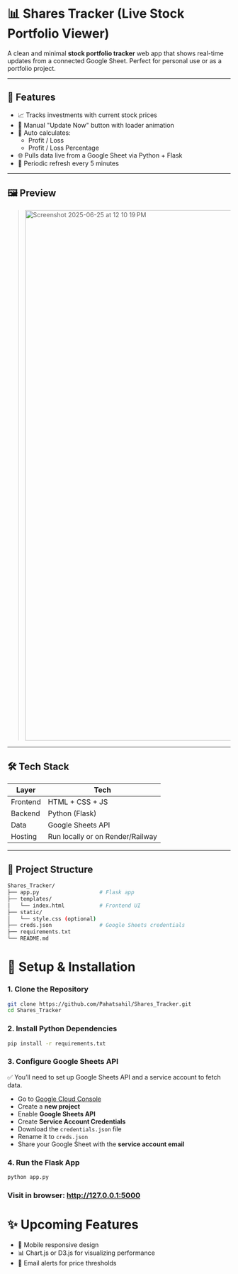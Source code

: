 # 📊 Shares Tracker (Live Stock Portfolio Viewer)

A clean and minimal **stock portfolio tracker** web app that shows real-time updates from a connected Google Sheet. Perfect for personal use or as a portfolio project.

---

## 🚀 Features

- 📈 Tracks investments with current stock prices
- 🔄 Manual "Update Now" button with loader animation
- 🧠 Auto calculates:
  - Profit / Loss
  - Profit / Loss Percentage
- 🌐 Pulls data live from a Google Sheet via Python + Flask
- 📅 Periodic refresh every 5 minutes

---

## 🖼️ Preview

> <img width="1196" alt="Screenshot 2025-06-25 at 12 10 19 PM" src="https://github.com/user-attachments/assets/69fad20c-bfe1-4acf-8eac-be4867220e46" />

---

## 🛠️ Tech Stack

| Layer     | Tech              |
|-----------|-------------------|
| Frontend  | HTML + CSS + JS   |
| Backend   | Python (Flask)    |
| Data      | Google Sheets API |
| Hosting   | Run locally or on Render/Railway |

---

## 📁 Project Structure

```bash
Shares_Tracker/
├── app.py                   # Flask app
├── templates/
│   └── index.html           # Frontend UI
├── static/
│   └── style.css (optional)
├── creds.json               # Google Sheets credentials
├── requirements.txt
└── README.md
```


# 🔧 Setup & Installation

### 1. Clone the Repository

```bash
git clone https://github.com/Pahatsahil/Shares_Tracker.git
cd Shares_Tracker
```

### 2. Install Python Dependencies
```bash
pip install -r requirements.txt
```

### 3. Configure Google Sheets API

✅ You’ll need to set up Google Sheets API and a service account to fetch data.

- Go to [Google Cloud Console](https://console.cloud.google.com/)
- Create a **new project**
- Enable **Google Sheets API**
- Create **Service Account Credentials**
- Download the `credentials.json` file
- Rename it to `creds.json`
- Share your Google Sheet with the **service account email**


### 4. Run the Flask App

```bash
python app.py
```

### Visit in browser: http://127.0.0.1:5000

# ✨ Upcoming Features

- 📱 Mobile responsive design
- 📊 Chart.js or D3.js for visualizing performance
- 🔔 Email alerts for price thresholds
